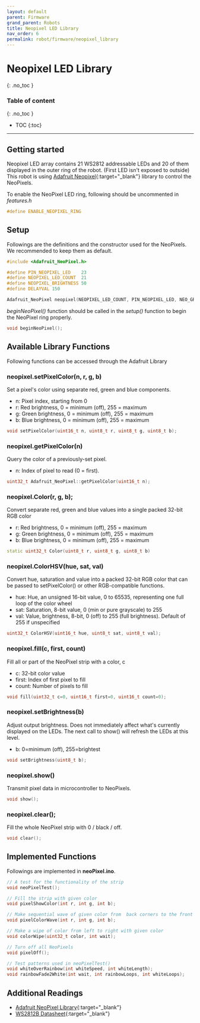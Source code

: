 ```yaml
---
layout: default
parent: Firmware
grand_parent: Robots
title: Neopixel LED Library
nav_order: 6
permalink: robot/firmware/neopixel_library
---
```


# Neopixel LED Library
{: .no_toc }

### Table of content
{: .no_toc }

- TOC
{:toc}

----
## Getting started

Neopixel LED array contains 21 WS2812 addressable LEDs and 20 of them displayed in the outer ring of the robot. (First LED isn't exposed to outside) This robot is using [Adafruit Neopixel](https://github.com/adafruit/Adafruit_NeoPixel){:target="_blank"} library to control the NeoPixels.

To enable the NeoPixel LED ring, following should be uncommented in *features.h*

```cpp
#define ENABLE_NEOPIXEL_RING
```

## Setup

Followings are the definitions and the constructor used for the NeoPixels. We recommended to keep them as default.

```cpp
#include <Adafruit_NeoPixel.h>

#define PIN_NEOPIXEL_LED    23
#define NEOPIXEL_LED_COUNT  21
#define NEOPIXEL_BRIGHTNESS 50
#define DELAYVAL 150

Adafruit_NeoPixel neopixel(NEOPIXEL_LED_COUNT, PIN_NEOPIXEL_LED, NEO_GRB + NEO_KHZ800);

```

*beginNeoPixel()* function should be called in the *setup()* function to begin the NeoPixel ring properly.

```cpp
void beginNeoPixel();
```


## Available Library Functions

Following functions can be accessed through the Adafruit Library


### neopixel.setPixelColor(n, r, g, b)

Set a pixel's color using separate red, green and blue components.

- n: Pixel index, starting from 0
- r: Red brightness, 0 = minimum (off), 255 = maximum
- g: Green brightness, 0 = minimum (off), 255 = maximum
- b: Blue brightness, 0 = minimum (off), 255 = maximum

```cpp
void setPixelColor(uint16_t n, uint8_t r, uint8_t g, uint8_t b);
```

### neopixel.getPixelColor(n)

Query the color of a previously-set pixel.

- n: Index of pixel to read (0 = first).

```cpp
uint32_t Adafruit_NeoPixel::getPixelColor(uint16_t n);

```

### neopixel.Color(r, g, b);

Convert separate red, green and blue values into a single packed 32-bit RGB color

- r: Red brightness, 0 = minimum (off), 255 = maximum
- g: Green brightness, 0 = minimum (off), 255 = maximum
- b: Blue brightness, 0 = minimum (off), 255 = maximum

```cpp
static uint32_t Color(uint8_t r, uint8_t g, uint8_t b)
```

###  neopixel.ColorHSV(hue, sat, val)

Convert hue, saturation and value into a packed 32-bit RGB color that can be passed to setPixelColor() or other RGB-compatible functions.

- hue:  Hue, an unsigned 16-bit value, 0 to 65535, representing one full loop of the color wheel
- sat:  Saturation, 8-bit value, 0 (min or pure grayscale) to 255
- val:  Value, brightness, 8-bit, 0 (off) to 255 (full brightness). Default of 255 if unspecified

```cpp
uint32_t ColorHSV(uint16_t hue, uint8_t sat, uint8_t val);
```

### neopixel.fill(c, first, count)

Fill all or part of the NeoPixel strip with a color, c

- c: 32-bit color value
- first: Index of first pixel to fill
- count: Number of pixels to fill

```cpp
void fill(uint32_t c=0, uint16_t first=0, uint16_t count=0);
```

### neopixel.setBrightness(b)

Adjust output brightness. Does not immediately affect what's currently displayed on the LEDs. The next call to show() will refresh the LEDs at this level.

- b: 0=minimum (off), 255=brightest

```cpp
void setBrightness(uint8_t b);
```

### neopixel.show()

Transmit pixel data in microcontroller to NeoPixels.

```cpp
void show();
```

### neopixel.clear();
Fill the whole NeoPixel strip with 0 / black / off.

```cpp
void clear();
```


## Implemented Functions

Followings are implemented in **neoPixel.ino**.

```cpp
// A test for the functionality of the strip
void neoPixelTest();

// Fill the strip with given color
void pixelShowColor(int r, int g, int b);

// Make sequential wave of given color from  back corners to the front mid.
void pixelColorWave(int r, int g, int b);

// Make a wipe of color from left to right with given color
void colorWipe(uint32_t color, int wait);

// Turn off all NeoPixels
void pixelOff();

// Test patterns used in neoPixelTest()
void whiteOverRainbow(int whiteSpeed, int whiteLength);
void rainbowFade2White(int wait, int rainbowLoops, int whiteLoops);
```

## Additional Readings

- [Adafruit NeoPixel Library](https://github.com/adafruit/Adafruit_NeoPixel){:target="_blank"}
- [WS2812B Datasheet](https://cdn-shop.adafruit.com/datasheets/WS2812B.pdf){:target="_blank"}
